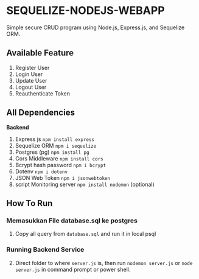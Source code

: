 # SEQUELIZE-NODEJS-WEBAPP

Simple secure CRUD program using Node.js, Express.js, and Sequelize ORM.

## Available Feature
1. Register User
2. Login User
3. Update User
4. Logout User
5. Reauthenticate Token

## All Dependencies</br>
<b>Backend</b>
1. Express js `npm install express`
2. Sequelize ORM `npm i sequelize`  
3. Postgres (pg) `npm install pg`
4. Cors Middleware `npm install cors`
5. Bcrypt hash password `npm i bcrypt`
6. Dotenv `npm i dotenv`
7. JSON Web Token `npm i jsonwebtoken`
8. script Monitoring server `npm install nodemon` (optional)


## How To Run
### Memasukkan File database.sql ke postgres
1. Copy all query from `database.sql` and run it in local psql

### Running Backend Service
2. Direct folder to where `server.js` is, then run `nodemon server.js` or `node server.js` in command prompt or power shell.

</br>
